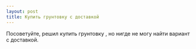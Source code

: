 ```yaml
---
layout: post 
title: Купить грунтовку с доставкой 
--- 
```

Посоветуйте, решил купить грунтовку , но нигде не могу найти вариант с доставкой.